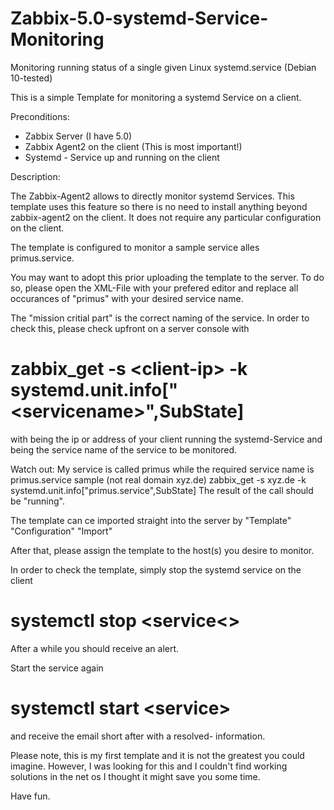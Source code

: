 # Zabbix-5.0-systemd-Service-Monitoring
Monitoring running status of a single given Linux systemd.service (Debian 10-tested)

This is a simple Template for monitoring a systemd Service on a client.

Preconditions:

- Zabbix Server (I have 5.0)
- Zabbix Agent2 on the client (This is most important!)
- Systemd - Service up and running on the client

Description:

The Zabbix-Agent2 allows to directly monitor systemd Services. This template uses this feature so there is no need to install anything beyond zabbix-agent2 on the client.
It does not require any particular configuration on the client.

The template is configured to monitor a sample service alles primus.service.

You may want to adopt this prior uploading the template to the server.
To do so, please open the XML-File with your prefered editor and replace all occurances of "primus" with your desired service name.

The "mission critial part" is the correct naming of the service. In order to check this, please check upfront on a server console with

# zabbix_get -s &lt;client-ip&gt; -k systemd.unit.info&lsqb;"&lt;servicename&gt;",SubState&rsqb;
with <client-ip> being the ip or address of your client running the systemd-Service and <servicename> being the service name of the service to be monitored.

Watch out: My service is called primus while the required service name is primus.service
sample (not real domain  xyz.de)
zabbix_get -s xyz.de -k systemd.unit.info&lsqb;"primus.service",SubState&rsqb;
The result of the call should be "running".

The template can ce imported straight into the server by "Template" "Configuration" "Import"

After that, please assign the template to the host(s) you desire to monitor.

In order to check the template, simply stop the systemd service on the client

# systemctl stop &lt;service<&gt;

After a while you should receive an alert.

Start the service again

# systemctl start &lt;service&gt;

and receive the email short after with a resolved- information.

Please note, this is my first template and it is not the greatest you could imagine. However, I was looking for this and I couldn't find working solutions in the net os I thought it might save you some time.

Have fun.
